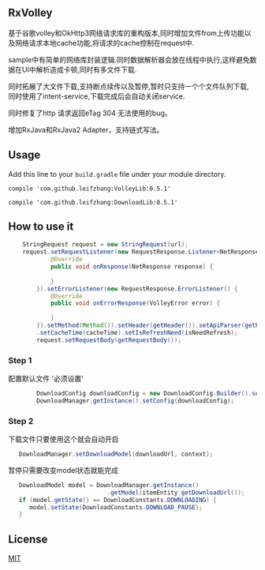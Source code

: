 ## RxVolley

基于谷歌volley和OkHttp3网络请求库的重构版本,同时增加文件from上传功能以及网络请求本地cache功能,将请求的cache控制在request中.

sample中有简单的网络库封装逻辑.同时数据解析器会放在线程中执行,这样避免数据在UI中解析造成卡顿,同时有多文件下载.

同时拓展了大文件下载,支持断点续传以及暂停,暂时只支持一个个文件队列下载, 同时使用了intent-service,下载完成后会自动关闭service.

同时修复了http 请求返回eTag 304 无法使用的bug。

增加RxJava和RxJava2 Adapter，支持链式写法。

## Usage
Add this line to your `build.gradle` file under your module directory. 

```
compile 'com.github.leifzhang:VolleyLib:0.5.1'

compile 'com.github.leifzhang:DownloadLib:0.5.1'
```

## How to use it

```java
    StringRequest request = new StringRequest(url);
    request.setRequestListener(new RequestResponse.Listener<NetResponse>() {
            @Override
            public void onResponse(NetResponse response) {
            
            }
        }).setErrorListener(new RequestResponse.ErrorListener() {
            @Override
            public void onErrorResponse(VolleyError error) {
              
            }
        }).setMethod(Method()).setHeader(getHeader()).setApiParser(getParser())
        .setCacheTime(cacheTime).setIsRefreshNeed(isNeedRefresh);
        request.setRequestBody(getRequestBody());
```

### Step 1
配置默认文件 '必须设置'

```java
        DownloadConfig downloadConfig = new DownloadConfig.Builder().setDownloadDb(new DataBase()).builder();
        DownloadManager.getInstance().setConfig(downloadConfig);
```


### Step 2
下载文件只要使用这个就会自动开启
    
```java
   DownloadManager.setDownloadModel(downloadUrl, context); 
```

暂停只需要改变model状态就能完成
    
```java
   DownloadModel model = DownloadManager.getInstance()
                            .getModel(itemEntity.getDownloadUrl());
   if (model.getState() == DownloadConstants.DOWNLOADING) {
      model.setState(DownloadConstants.DOWNLOAD_PAUSE);
   }
```

## License
[MIT](https://opensource.org/licenses/MIT)

